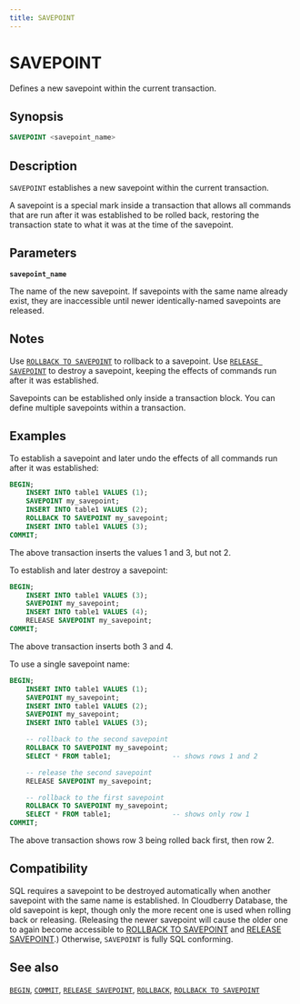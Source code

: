 ```yaml
---
title: SAVEPOINT
---
```


# SAVEPOINT

Defines a new savepoint within the current transaction.

## Synopsis

```sql
SAVEPOINT <savepoint_name>
```

## Description

`SAVEPOINT` establishes a new savepoint within the current transaction.

A savepoint is a special mark inside a transaction that allows all commands that are run after it was established to be rolled back, restoring the transaction state to what it was at the time of the savepoint.

## Parameters

**`savepoint_name`**

The name of the new savepoint. If savepoints with the same name already exist, they are inaccessible until newer identically-named savepoints are released.

## Notes

Use [`ROLLBACK TO SAVEPOINT`](/docs/sql-stmts/rollback-to-savepoint.md) to rollback to a savepoint. Use [`RELEASE SAVEPOINT`](/docs/sql-stmts/release-savepoint.md) to destroy a savepoint, keeping the effects of commands run after it was established.

Savepoints can be established only inside a transaction block. You can define multiple savepoints within a transaction.

## Examples

To establish a savepoint and later undo the effects of all commands run after it was established:

```sql
BEGIN;
    INSERT INTO table1 VALUES (1);
    SAVEPOINT my_savepoint;
    INSERT INTO table1 VALUES (2);
    ROLLBACK TO SAVEPOINT my_savepoint;
    INSERT INTO table1 VALUES (3);
COMMIT;
```

The above transaction inserts the values 1 and 3, but not 2.

To establish and later destroy a savepoint:

```sql
BEGIN;
    INSERT INTO table1 VALUES (3);
    SAVEPOINT my_savepoint;
    INSERT INTO table1 VALUES (4);
    RELEASE SAVEPOINT my_savepoint;
COMMIT;
```

The above transaction inserts both 3 and 4.

To use a single savepoint name:

``` sql
BEGIN;
    INSERT INTO table1 VALUES (1);
    SAVEPOINT my_savepoint;
    INSERT INTO table1 VALUES (2);
    SAVEPOINT my_savepoint;
    INSERT INTO table1 VALUES (3);

    -- rollback to the second savepoint
    ROLLBACK TO SAVEPOINT my_savepoint;
    SELECT * FROM table1;               -- shows rows 1 and 2

    -- release the second savepoint
    RELEASE SAVEPOINT my_savepoint;

    -- rollback to the first savepoint
    ROLLBACK TO SAVEPOINT my_savepoint;
    SELECT * FROM table1;               -- shows only row 1
COMMIT;
```

The above transaction shows row 3 being rolled back first, then row 2.

## Compatibility

SQL requires a savepoint to be destroyed automatically when another savepoint with the same name is established. In Cloudberry Database, the old savepoint is kept, though only the more recent one is used when rolling back or releasing. (Releasing the newer savepoint will cause the older one to again become accessible to [ROLLBACK TO SAVEPOINT](/docs/sql-stmts/rollback-to-savepoint.md) and [RELEASE SAVEPOINT](/docs/sql-stmts/release-savepoint.md).) Otherwise, `SAVEPOINT` is fully SQL conforming.

## See also

[`BEGIN`](/docs/sql-stmts/begin.md), [`COMMIT`](/docs/sql-stmts/commit.md), [`RELEASE SAVEPOINT`](/docs/sql-stmts/release-savepoint.md), [`ROLLBACK`](/docs/sql-stmts/rollback.md), [`ROLLBACK TO SAVEPOINT`](/docs/sql-stmts/rollback-to-savepoint.md)
